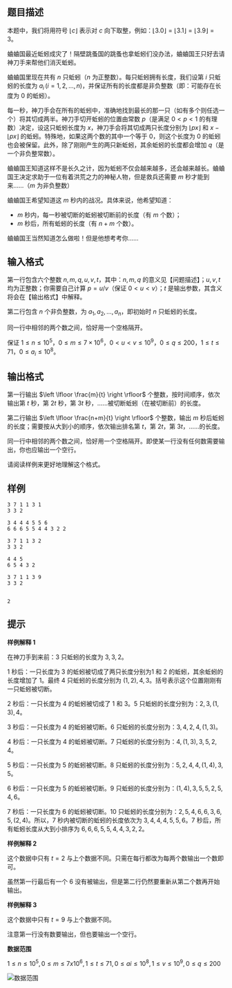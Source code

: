 ## 题目描述

本题中，我们将用符号 $\lfloor c \rfloor$ 表示对 $c$ 向下取整，例如：$\lfloor 3.0 \rfloor = \lfloor 3.1 \rfloor = \lfloor 3.9 \rfloor = 3$。

蛐蛐国最近蚯蚓成灾了！隔壁跳蚤国的跳蚤也拿蚯蚓们没办法，蛐蛐国王只好去请神刀手来帮他们消灭蚯蚓。

蛐蛐国里现在共有 $n$ 只蚯蚓（$n$ 为正整数）。每只蚯蚓拥有长度，我们设第 $i$ 只蚯蚓的长度为 $a_i\,(i=1,2,\dots,n)$，并保证所有的长度都是非负整数（即：可能存在长度为 $0$ 的蚯蚓）。

每一秒，神刀手会在所有的蚯蚓中，准确地找到最长的那一只（如有多个则任选一个）将其切成两半。神刀手切开蚯蚓的位置由常数 $p$（是满足 $0 < p < 1$ 的有理数）决定，设这只蚯蚓长度为 $x$，神刀手会将其切成两只长度分别为 $\lfloor px \rfloor$ 和 $x - \lfloor px \rfloor$ 的蚯蚓。特殊地，如果这两个数的其中一个等于 $0$，则这个长度为 $0$ 的蚯蚓也会被保留。此外，除了刚刚产生的两只新蚯蚓，其余蚯蚓的长度都会增加 $q$（是一个非负整常数）。

蛐蛐国王知道这样不是长久之计，因为蚯蚓不仅会越来越多，还会越来越长。蛐蛐国王决定求助于一位有着洪荒之力的神秘人物，但是救兵还需要 $m$ 秒才能到来……（$m$ 为非负整数）

蛐蛐国王希望知道这 $m$ 秒内的战况。具体来说，他希望知道：

- $m$ 秒内，每一秒被切断的蚯蚓被切断前的长度（有 $m$ 个数）；
- $m$ 秒后，所有蚯蚓的长度（有 $n + m$ 个数）。

蛐蛐国王当然知道怎么做啦！但是他想考考你……

## 输入格式

第一行包含六个整数 $n,m,q,u,v,t$，其中：$n,m,q$ 的意义见【问题描述】；$u,v,t$ 均为正整数；你需要自己计算 $p=u / v$（保证 $0 < u < v$）；$t$ 是输出参数，其含义将会在【输出格式】中解释。

第二行包含 $n$ 个非负整数，为 $a_1, a_2, \dots, a_n$，即初始时 $n$ 只蚯蚓的长度。

同一行中相邻的两个数之间，恰好用一个空格隔开。

保证 $1 \leq n \leq 10^5$，$0 \leq m \leq 7 \times 10^6$，$0 < u < v \leq 10^9$，$0 \leq q \leq 200$，$1 \leq t \leq 71$，$0 \leq a_i \leq 10^8$。

## 输出格式

第一行输出 $\left \lfloor \frac{m}{t} \right \rfloor$ 个整数，按时间顺序，依次输出第 $t$ 秒，第 $2t$ 秒，第 $3t$ 秒，……被切断蚯蚓（在被切断前）的长度。

第二行输出 $\left \lfloor \frac{n+m}{t} \right \rfloor$ 个整数，输出 $m$ 秒后蚯蚓的长度；需要按从大到小的顺序，依次输出排名第 $t$，第 $2t$，第 $3t$，……的长度。

同一行中相邻的两个数之间，恰好用一个空格隔开。即使某一行没有任何数需要输出，你也应输出一个空行。

请阅读样例来更好地理解这个格式。

## 样例


```input1
3 7 1 1 3 1
3 3 2
```

```output1
3 4 4 4 5 5 6
6 6 6 5 5 4 4 3 2 2
```

```input2
3 7 1 1 3 2
3 3 2
```

```output2
4 4 5
6 5 4 3 2
```

```input3
3 7 1 1 3 9
3 3 2
```

```output3

2
```

## 提示

**样例解释 1**

在神刀手到来前：$3$ 只蚯蚓的长度为 $3,3,2$。

$1$ 秒后：一只长度为 $3$ 的蚯蚓被切成了两只长度分别为$1$ 和 $2$ 的蚯蚓，其余蚯蚓的长度增加了 $1$。最终 $4$ 只蚯蚓的长度分别为 $(1,2),4,3$。括号表示这个位置刚刚有一只蚯蚓被切断。

$2$ 秒后：一只长度为 $4$ 的蚯蚓被切成了 $1$ 和 $3$。$5$ 只蚯蚓的长度分别为：$2,3,(1,3),4$。

$3$ 秒后：一只长度为 $4$ 的蚯蚓被切断。$6$ 只蚯蚓的长度分别为：$3,4,2,4,(1,3)$。

$4$ 秒后：一只长度为 $4$ 的蚯蚓被切断。$7$ 只蚯蚓的长度分别为：$4,(1,3),3,5,2,4$。

$5$ 秒后：一只长度为 $5$ 的蚯蚓被切断。$8$ 只蚯蚓的长度分别为：$5,2,4,4,(1,4),3,5$。

$6$ 秒后：一只长度为 $5$ 的蚯蚓被切断。$9$ 只蚯蚓的长度分别为：$(1,4),3,5,5,2,5,4,6$。

$7$ 秒后：一只长度为 $6$ 的蚯蚓被切断。$10$ 只蚯蚓的长度分别为：$2,5,4,6,6,3,6,5,(2,4)$。所以，$7$ 秒内被切断的蚯蚓的长度依次为 $3,4,4,4,5,5,6$。$7$ 秒后，所有蚯蚓长度从大到小排序为 $6,6,6,5,5,4,4,3,2,2$。

**样例解释 2**

这个数据中只有 $t=2$ 与上个数据不同。只需在每行都改为每两个数输出一个数即可。

虽然第一行最后有一个 $6$ 没有被输出，但是第二行仍然要重新从第二个数再开始输出。

**样例解释 3**

这个数据中只有 $t=9$ 与上个数据不同。

注意第一行没有数要输出，但也要输出一个空行。


**数据范围**

$1 ≤ n ≤ 10^5, 0 ≤ m ≤ 7 x 10^6, 1 ≤ t ≤ 71, 0 ≤ ai ≤ 10^8, 1 ≤ v ≤ 10^9, 0 ≤ q ≤ 200$

![数据范围](file://a.png)

